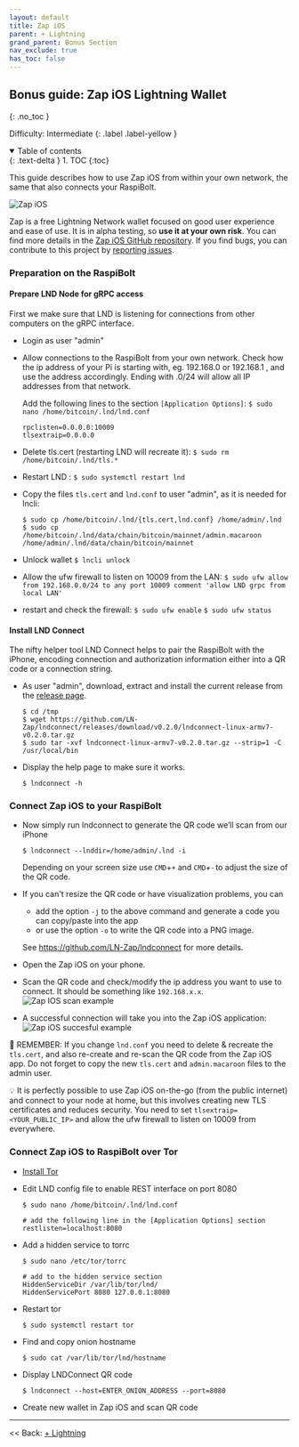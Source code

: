 ```yaml
---
layout: default
title: Zap iOS
parent: + Lightning
grand_parent: Bonus Section
nav_exclude: true
has_toc: false
---
```


## Bonus guide: Zap iOS Lightning Wallet
{: .no_toc }

Difficulty: Intermediate
{: .label .label-yellow }

<details open markdown="block">
  <summary>
    Table of contents
  </summary>
  {: .text-delta }
1. TOC
{:toc}
</details>

This guide describes how to use Zap iOS from within your own network, the same that also connects your RaspiBolt.

![Zap iOS](images/72_zapios.png)

Zap is a free Lightning Network wallet focused on good user experience and ease of use. It is in alpha testing, so **use it at your own risk**. You can find more details in the [Zap iOS GitHub repository](https://github.com/LN-Zap/zap-iOS). If you find bugs, you can contribute to this project by [reporting issues](https://github.com/LN-Zap/zap-iOS/issues).

### Preparation on the RaspiBolt

#### Prepare LND Node for gRPC access
First we make sure that LND is listening for connections from other computers on the gRPC interface.

* Login as user "admin"

* Allow connections to the RaspiBolt from your own network. Check how the ip address of your Pi is starting with, eg. 192.168.0 or 192.168.1 , and use the address accordingly. Ending with .0/24 will allow all IP addresses from that network.

  Add the following lines to the section `[Application Options]`:
  `$ sudo nano /home/bitcoin/.lnd/lnd.conf`
  ```
  rpclisten=0.0.0.0:10009
  tlsextraip=0.0.0.0
  ```

* Delete tls.cert (restarting LND will recreate it):
  `$ sudo rm /home/bitcoin/.lnd/tls.*`

* Restart LND :
  `$ sudo systemctl restart lnd`

* Copy the files `tls.cert` and `lnd.conf` to user "admin", as it is needed for lncli:
  ```
  $ sudo cp /home/bitcoin/.lnd/{tls.cert,lnd.conf} /home/admin/.lnd
  $ sudo cp /home/bitcoin/.lnd/data/chain/bitcoin/mainnet/admin.macaroon /home/admin/.lnd/data/chain/bitcoin/mainnet
  ```

* Unlock wallet
  `$ lncli unlock`

* Allow the ufw firewall to listen on 10009 from the LAN:
  `$ sudo ufw allow from 192.168.0.0/24 to any port 10009 comment 'allow LND grpc from local LAN'`

* restart and check the firewall:
  `$ sudo ufw enable`
  `$ sudo ufw status`

#### Install LND Connect
The nifty helper tool LND Connect helps to pair the RaspiBolt with the iPhone, encoding connection and authorization information either into a QR code or a connection string.

* As user "admin", download, extract and install the current release from the [release page](https://github.com/LN-Zap/lndconnect/releases).
  ```
  $ cd /tmp
  $ wget https://github.com/LN-Zap/lndconnect/releases/download/v0.2.0/lndconnect-linux-armv7-v0.2.0.tar.gz
  $ sudo tar -xvf lndconnect-linux-armv7-v0.2.0.tar.gz --strip=1 -C /usr/local/bin
  ```
* Display the help page to make sure it works.
  ```
  $ lndconnect -h
  ```

### Connect Zap iOS to your RaspiBolt

* Now simply run lndconnect to generate the QR code we’ll scan from our iPhone
  ```
  $ lndconnect --lnddir=/home/admin/.lnd -i
  ```
  Depending on your screen size use `CMD`+`+` and `CMD`+`-` to adjust the size of the QR code.

* If you can't resize the QR code or have visualization problems, you can
  * add the option `-j` to the above command and generate a code you can copy/paste into the app
  * or use the option `-o` to write the QR code into a PNG image.

  See https://github.com/LN-Zap/lndconnect for more details.

* Open the Zap iOS on your phone.

* Scan the QR code and check/modify the ip address you want to use to connect. It should be something like `192.168.x.x`.
  ![Zap IOS scan example](images/72_zapios_scan.png)

* A successful connection will take you into the Zap iOS application:
  ![Zap iOS succesful example](images/72_zapios_succesful.png)

🚨 REMEMBER: If you change `lnd.conf` you need to delete & recreate the `tls.cert`, and also re-create and re-scan the QR code from the Zap iOS app. Do not forget to copy the new `tls.cert` and `admin.macaroon` files to the admin user.

💡 It is perfectly possible to use Zap iOS on-the-go (from the public internet) and connect to your node at home, but this involves creating new TLS certificates and reduces security. You need to set `tlsextraip=<YOUR_PUBLIC_IP>` and allow the ufw firewall to listen on 10009 from everywhere.

### Connect Zap iOS to RaspiBolt over Tor

* [Install Tor](raspibolt_69_tor.md#installing-tor)

* Edit LND config file to enable REST interface on port 8080
  ```
  $ sudo nano /home/bitcoin/.lnd/lnd.conf
  ```

  ```
  # add the following line in the [Application Options] section
  restlisten=localhost:8080
  ```

* Add a hidden service to torrc
  ```
  $ sudo nano /etc/tor/torrc
  ```

  ```
  # add to the hidden service section
  HiddenServiceDir /var/lib/tor/lnd/
  HiddenServicePort 8080 127.0.0.1:8080
  ```

* Restart tor
  ```
  $ sudo systemctl restart tor
  ```

* Find and copy onion hostname
  ```
  $ sudo cat /var/lib/tor/lnd/hostname
  ```

* Display LNDConnect QR code
  ```
  $ lndconnect --host=ENTER_ONION_ADDRESS --port=8080
  ```

* Create new wallet in Zap iOS and scan QR code

------

<< Back: [+ Lightning](index.md)

